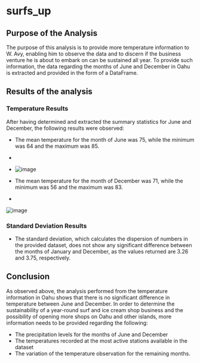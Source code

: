 # surfs_up

## Purpose of the Analysis

The purpose of this analysis is to provide more temperature information to W. Avy, enabling him to observe the data and to discern if the business venture he is about to embark on can be sustained all year. To provide such information, the data regarding the months of June and December in Oahu is extracted and provided in the form of a DataFrame.  

## Results of the analysis
### Temperature Results

After having determined and extracted the summary statistics for June and December, the following results were observed:

- The mean temperature for the month of June was 75, while the minimum was 64 and the maximum was 85.
- 
- ![image](https://user-images.githubusercontent.com/75655852/109404664-28860a00-7936-11eb-87d9-cc057ca45bab.png)

- The mean temperature for the month of December was 71, while the minimum was 56 and the maximum was 83. 
- 
![image](https://user-images.githubusercontent.com/75655852/109404866-45234180-7938-11eb-959d-8d055e2d07cb.png)

### Standard Deviation Results
- The standard deviation, which calculates the dispersion of numbers in the provided dataset, does not show any significant difference between the months of January and December, as the values returned are 3.26 and 3.75, respectively.

## Conclusion

As observed above, the analysis performed from the temperature information in Oahu shows that there is no significant difference in temperature between June and December. In order to determine the sustainability of a year-round surf and ice cream shop business and the possibility of opening more shops on Oahu and other islands, more information needs to be provided regarding the following:

- The precipitation levels for the months of June and December
- The temperatures recorded at the most active stations available in the dataset
- The variation of the temperature observation for the remaining months.



